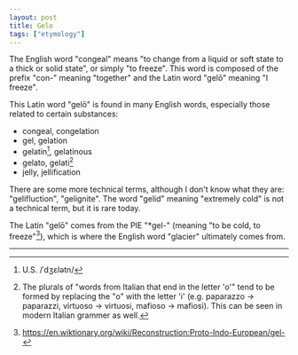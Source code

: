 ```yaml
---
layout: post
title: Gelo
tags: ["etymology"]
---
```


The English word "congeal" means "to change from a liquid or soft state to a thick or solid state", or simply "to freeze".
This word is composed of the prefix "con-" meaning "together" and the Latin word "gelō" meaning "I freeze".

This Latin word "gelō" is found in many English words, especially those related to certain substances:
- congeal, congelation
- gel, gelation
- gelatin[^gelatin-pron], gelatinous
- gelato, gelati[^italian-plural]
- jelly, jellification

There are some more technical terms, although I don't know what they are: "gelifluction", "gelignite".
The word "gelid" meaning "extremely cold" is not a technical term, but it is rare today.

The Latin "gelō" comes from the PIE "*gel-" (meaning "to be cold, to freeze"[^wik-gel]), which is where the English word "glacier" ultimately comes from.

---

[^gelatin-pron]: U.S. /ˈdʒɛlətn/
[^italian-plural]: The plurals of "words from Italian that end in the letter 'o'" tend to be formed by replacing the "o" with the letter 'i' (e.g. paparazzo -> paparazzi, virtuoso -> virtuosi, mafioso -> mafiosi). This can be seen in modern Italian grammer as well.
[^wik-gel]: <https://en.wiktionary.org/wiki/Reconstruction:Proto-Indo-European/gel->